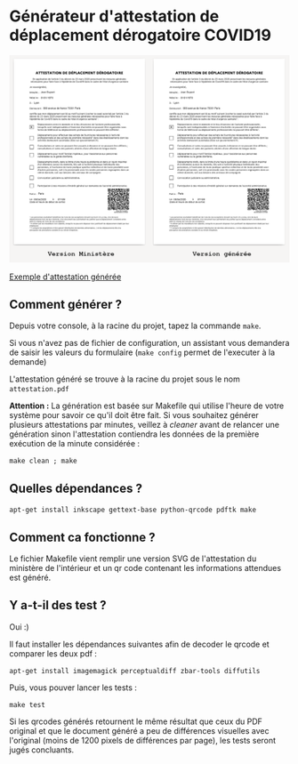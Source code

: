 # Générateur d'attestation de déplacement dérogatoire COVID19

![Comparaison entre le document du ministère et celui généré](exemples/comparaison.png)

[Exemple d'attestation générée](exemples/attestation_exemple.pdf)

## Comment générer ?

Depuis votre console, à la racine du projet, tapez la commande ``make``.

Si vous n'avez pas de fichier de configuration, un assistant vous demandera de saisir les valeurs du formulaire (``make config`` permet de l'executer à la demande)

L'attestation généré se trouve à la racine du projet sous le nom ``attestation.pdf``

**Attention :** La génération est basée sur Makefile qui utilise l'heure de votre système pour savoir ce qu'il doit être fait. Si vous souhaitez générer plusieurs attestations par minutes, veillez à *cleaner* avant de relancer une génération sinon l'attestation contiendra les données de la première exécution de la minute considérée :

    make clean ; make

## Quelles dépendances ?

    apt-get install inkscape gettext-base python-qrcode pdftk make

## Comment ca fonctionne ?

Le fichier Makefile vient remplir une version SVG de l'attestation du ministère de l'intérieur et un qr code contenant les informations attendues est généré.

## Y a-t-il des test ?

Oui :)

Il faut installer les dépendances suivantes afin de decoder le qrcode et comparer les deux pdf :

    apt-get install imagemagick perceptualdiff zbar-tools diffutils

Puis, vous pouver lancer les tests :

    make test

Si les qrcodes générés retournent le même résultat que ceux du PDF original et que le document généré a peu de différences visuelles avec l'original (moins de 1200 pixels de différences par page), les tests seront jugés concluants.
